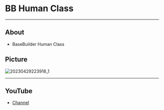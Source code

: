 # BB Human Class
---
## About
- BaseBuilder Human Class

## Picture
![20230429223918_1](https://user-images.githubusercontent.com/60442490/235320218-dd440ea5-083e-4517-8fe2-007f39576926.jpg)

---
## YouTube
- [Channel](https://www.youtube.com/@ProBaseBuilder)
